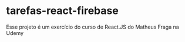 # tarefas-react-firebase
Esse projeto é um exercício do curso de React.JS do Matheus Fraga na Udemy

